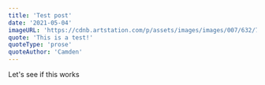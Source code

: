 ```yaml
---
title: 'Test post'
date: '2021-05-04'
imageURL: 'https://cdnb.artstation.com/p/assets/images/images/007/632/717/large/sampo-jumisko-flying-whales-final.jpg?1507492144'
quote: 'This is a test!'
quoteType: 'prose'
quoteAuthor: 'Camden'
---
```


Let's see if this works
